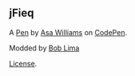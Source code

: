 jFieq
-----


A [Pen](http://codepen.io/asawilliams/pen/jFieq) by [Asa Williams](http://codepen.io/asawilliams) on [CodePen](http://codepen.io/).

Modded by [Bob Lima](https://github.com/uallacepod)

[License](http://codepen.io/asawilliams/pen/jFieq/license).
